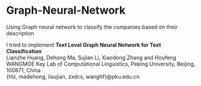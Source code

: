 # Graph-Neural-Network
 Using Graph neural network to classify the companies based on their description
 
 I tried to implement **Text Level Graph Neural Network for Text Classification**
 <br>Lianzhe Huang, Dehong Ma, Sujian Li, Xiaodong Zhang and Houfeng 
 <br>WANGMOE Key Lab of Computational Linguistics, Peking University, Beijing, 100871, China
 <br>{hlz, madehong, lisujian, zxdcs, wanghf}@pku.edu.cn
